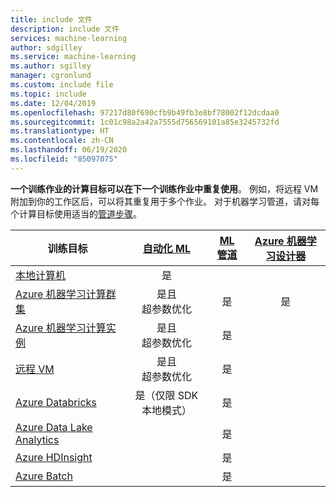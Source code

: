 ```yaml
---
title: include 文件
description: include 文件
services: machine-learning
author: sdgilley
ms.service: machine-learning
ms.author: sgilley
manager: cgronlund
ms.custom: include file
ms.topic: include
ms.date: 12/04/2019
ms.openlocfilehash: 97217d80f690cfb9b49fb3e8bf78002f12dcdaa0
ms.sourcegitcommit: 1c01c98a2a42a7555d756569101a85e3245732fd
ms.translationtype: HT
ms.contentlocale: zh-CN
ms.lasthandoff: 06/19/2020
ms.locfileid: "85097075"
---
```

**一个训练作业的计算目标可以在下一个训练作业中重复使用**。 例如，将远程 VM 附加到你的工作区后，可以将其重复用于多个作业。  对于机器学习管道，请对每个计算目标使用适当的[管道步骤](https://docs.microsoft.com/python/api/azureml-pipeline-steps/azureml.pipeline.steps?view=azure-ml-py)。

|训练目标|[自动化 ML](../articles/machine-learning/concept-automated-ml.md) | [ML 管道](../articles/machine-learning/concept-ml-pipelines.md) | [Azure 机器学习设计器](../articles/machine-learning/concept-designer.md)
|----|:----:|:----:|:----:|
|[本地计算机](../articles/machine-learning/how-to-set-up-training-targets.md#local)| 是 | &nbsp; | &nbsp; |
|[Azure 机器学习计算群集](../articles/machine-learning/how-to-set-up-training-targets.md#amlcompute)| 是且 <br/>超参数优化 | 是 | 是 |
|[Azure 机器学习计算实例](../articles/machine-learning/concept-compute-instance.md) | 是且 <br/>超参数优化 | 是 |  |
|[远程 VM](../articles/machine-learning/how-to-set-up-training-targets.md#vm) | 是且 <br/>超参数优化 | 是 | &nbsp; |
|[Azure&nbsp;Databricks](../articles/machine-learning/how-to-create-your-first-pipeline.md#databricks)| 是（仅限 SDK 本地模式） | 是 | &nbsp; |
|[Azure Data Lake Analytics](../articles/machine-learning/how-to-create-your-first-pipeline.md#adla) | &nbsp; | 是 | &nbsp; |
|[Azure HDInsight](../articles/machine-learning/how-to-set-up-training-targets.md#hdinsight) | &nbsp; | 是 | &nbsp; |
|[Azure Batch](../articles/machine-learning/how-to-set-up-training-targets.md#azbatch) | &nbsp; | 是 | &nbsp; |
